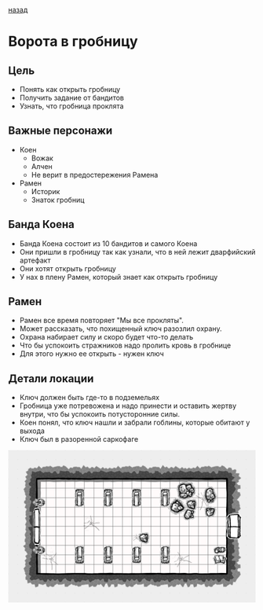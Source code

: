 [назад](/index.md)
# Ворота в гробницу

## Цель
* Понять как открыть гробницу 
* Получить задание от бандитов
* Узнать, что гробница проклята

## Важные персонажи
* Коен
  * Вожак
  * Алчен
  * Не верит в предостережения Рамена
* Рамен
  * Историк
  * Знаток гробниц

## Банда Коена
* Банда Коена состоит из 10 бандитов и самого Коена
* Они пришли в гробницу так как узнали, что в ней лежит дварфийский артефакт
* Они хотят открыть гробницу
* У нах в плену Рамен, который знает как открыть гробницу

## Рамен
* Рамен все время повторяет "Мы все прокляты".
* Может рассказать, что похищенный ключ разозлил охрану.
* Охрана набирает силу и скоро будет что-то делать
* Что бы успокоить стражников надо пролить кровь в гробнице
* Для этого нужно ее открыть - нужен ключ


## Детали локации
* Ключ должен быть где-то в подземельях
* Гробница уже потревожена и надо принести и оставить жертву внутри, что бы успокоить потусторонние силы. 
* Коен понял, что ключ нашли и забрали гоблины, которые обитают у выхода 
* Ключ был в разоренной саркофаге

![location map](./tomb.png)
